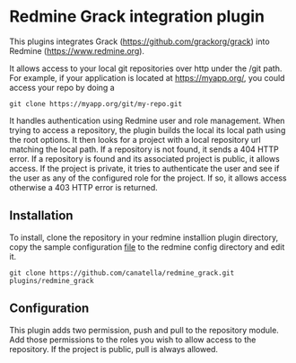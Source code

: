 # Redmine Grack integration plugin

This plugins integrates Grack (https://github.com/grackorg/grack) into Redmine
(https://www.redmine.org).

It allows access to your local git repositories over http under the /git
path. For example, if your application is located at https://myapp.org/, you
could access your repo by doing a

    git clone https://myapp.org/git/my-repo.git

It handles authentication using Redmine user and role management. When trying to
access a repository, the plugin builds the local its local path using the root
options. It then looks for a project with a local repository url matching the
local path. If a repository is not found, it sends a 404 HTTP error. If a
repository is found and its associated project is public, it allows access. If
the project is private, it tries to authenticate the user and see if the user as
any of the configured role for the project. If so, it allows access otherwise a
403 HTTP error is returned.


## Installation

To install, clone the repository in your redmine installion plugin directory,
copy the sample configuration [file](grack.yml.sample) to the redmine config
directory and edit it.

    git clone https://github.com/canatella/redmine_grack.git plugins/redmine_grack

## Configuration

This plugin adds two permission, push and pull to the repository module. Add
those permissions to the roles you wish to allow access to the repository. If
the project is public, pull is always allowed.
